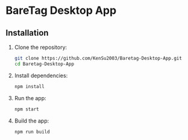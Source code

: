 # BareTag Desktop App

## Installation
1. Clone the repository:
    ```bash
    git clone https://github.com/KenSu2003/Baretag-Desktop-App.git
    cd Baretag-Desktop-App
    ```

2. Install dependencies:
    ```bash
    npm install
    ```

3. Run the app:
    ```bash
    npm start
    ```

4. Build the app:
    ```bash
    npm run build
    ```
